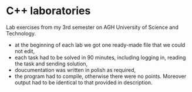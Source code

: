 # C++ laboratories

Lab exercises from my 3rd semester on AGH University of Science and Technology.
- at the beginning of each lab we got one ready-made file that we could not edit,
- each task had to be solved in 90 minutes, including logging in, reading the task and sending solution,
- doucumentation was written in polish as required,
- the program had to compile, otherwise there were no points. Moreover output had to be identical to that provided in description.
